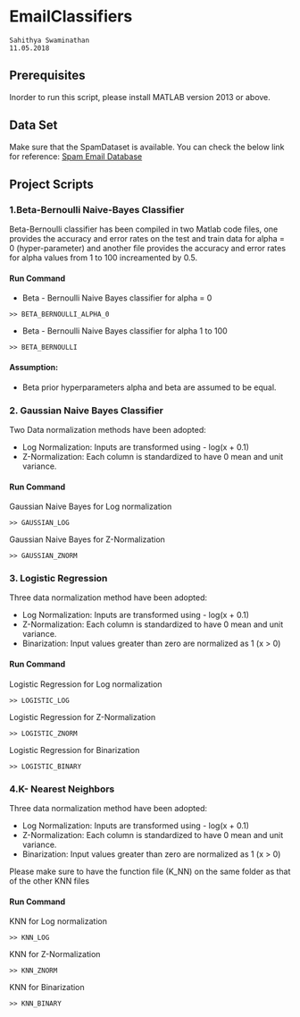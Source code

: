 # EmailClassifiers 

```
Sahithya Swaminathan
11.05.2018
```
## Prerequisites

Inorder to run this script, please install MATLAB version 2013 or above.

## Data Set

Make sure that the SpamDataset is available. You can check the below link for reference: [Spam Email Database](https://web.stanford.edu/~hastie/ElemStatLearn/datasets/spam.info.txt) 

## Project Scripts

### 1.Beta-Bernoulli Naive-Bayes Classifier

Beta-Bernoulli classifier has been compiled in two Matlab code files, one provides the accuracy and error rates on the test and train data
for alpha = 0 (hyper-parameter) and another file provides the accuracy and error rates for alpha values from 1 to 100 increamented by 0.5.

#### Run Command

* Beta - Bernoulli Naive Bayes classifier for alpha = 0

```
>> BETA_BERNOULLI_ALPHA_0 
```
* Beta - Bernoulli Naive Bayes classifier for alpha 1 to 100

```
>> BETA_BERNOULLI
```

#### Assumption: 

* Beta prior hyperparameters alpha and beta are assumed to be equal.

### 2. Gaussian Naive Bayes Classifier

Two Data normalization methods have been adopted:
* Log Normalization: Inputs are transformed using - log(x + 0.1)
* Z-Normalization: Each column is standardized to have 0 mean and unit variance. 

#### Run Command

Gaussian Naive Bayes for Log normalization

```
>> GAUSSIAN_LOG
```

Gaussian Naive Bayes for Z-Normalization

```
>> GAUSSIAN_ZNORM
```

### 3. Logistic Regression

Three data normalization method have been adopted:
* Log Normalization: Inputs are transformed using - log(x + 0.1)
* Z-Normalization: Each column is standardized to have 0 mean and unit variance. 
* Binarization: Input values greater than zero are normalized as 1 (x > 0)

#### Run Command

Logistic Regression for Log normalization

```
>> LOGISTIC_LOG
```

Logistic Regression for Z-Normalization

```
>> LOGISTIC_ZNORM
```

Logistic Regression for Binarization

```
>> LOGISTIC_BINARY
```
### 4.K- Nearest Neighbors 

Three data normalization method have been adopted:
* Log Normalization: Inputs are transformed using - log(x + 0.1)
* Z-Normalization: Each column is standardized to have 0 mean and unit variance. 
* Binarization: Input values greater than zero are normalized as 1 (x > 0)

Please make sure to have the function file (K_NN) on the same folder as that of the other KNN files

#### Run Command

KNN for Log normalization

```
>> KNN_LOG
```

KNN for Z-Normalization

```
>> KNN_ZNORM
```

KNN for Binarization

```
>> KNN_BINARY
```





